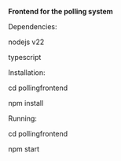 **Frontend for the polling system**

Dependencies:

nodejs v22

typescript


Installation:

cd pollingfrontend

npm install

Running:

cd pollingfrontend 

npm start
